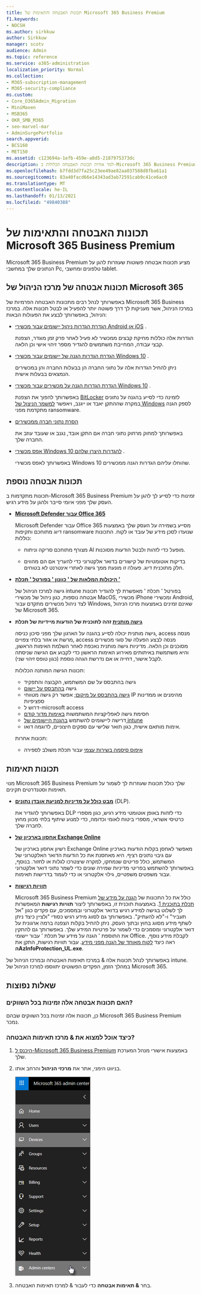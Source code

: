 ```yaml
---
title: תכונות האבטחה והתאימות של Microsoft 365 Business Premium
f1.keywords:
- NOCSH
ms.author: sirkkuw
author: Sirkkuw
manager: scotv
audience: Admin
ms.topic: reference
ms.service: o365-administration
localization_priority: Normal
ms.collection:
- M365-subscription-management
- M365-security-compliance
ms.custom:
- Core_O365Admin_Migration
- MiniMaven
- MSB365
- OKR_SMB_M365
- seo-marvel-mar
- AdminSurgePortfolio
search.appverid:
- BCS160
- MET150
ms.assetid: c123694a-1efb-459e-a8d5-2187975373dc
description: למד אודות תכונות האבטחה הכלולות ב-Microsoft 365 Business Premium כדי לסייע בהגנה על הנתונים שלך במחשבי Pc, טלפונים ומחשבי tablet.
ms.openlocfilehash: b7fdd3d7fa25c23ee49ae82aa037588d8fba61a1
ms.sourcegitcommit: 83a40facd66e14343ad3ab72591cab9c41ce6ac0
ms.translationtype: MT
ms.contentlocale: he-IL
ms.lasthandoff: 01/13/2021
ms.locfileid: "49840388"
---
```

# <a name="microsoft-365-business-premium-security-and-compliance-features"></a>תכונות האבטחה והתאימות של Microsoft 365 Business Premium

Microsoft 365 Business Premium מציע תכונות אבטחה פשוטות שעוזרות להגן על הנתונים שלך במחשבי Pc, טלפונים ומחשבי tablet.
    
## <a name="microsoft-365-admin-center-security-features"></a>תכונות אבטחה של מרכז הניהול של Microsoft 365

באפשרותך לנהל רבים מתכונות האבטחה הפרמיות של Microsoft 365 Business במרכז הניהול, אשר מעניקות לך דרך פשוטה יותר להפעיל או לבטל תכונות אלה. במרכז הניהול, באפשרותך לבצע את הפעולות הבאות:
  
- [הגדרת הגדרות ניהול יישומים עבור מכשירי Android או iOS](app-protection-settings-for-android-and-ios.md) . 
    
    הגדרות אלה כוללות מחיקת קבצים ממכשיר לא פעיל לאחר פרק זמן מוגדר, הצפנת קבצי עבודה, המחייבת משתמשים להגדיר מספר זיהוי אישי וכן הלאה.
    
- [הגדרת הגדרות הגנה של יישומים עבור מכשירי Windows 10](protection-settings-for-windows-10-devices.md) . 
    
    ניתן להחיל הגדרות אלה על נתוני החברה הן בבעלות החברה והן במכשירים הנמצאים בבעלות אישית.
    
- [הגדרת הגדרות הגנה על מכשירים עבור מכשירי Windows 10](protection-settings-for-windows-10-pcs.md) . 
    
    באפשרותך להפוך את הצפנת [BitLocker](https://go.microsoft.com/fwlink/p/?linkid=871405) לזמינה כדי לסייע בהגנה על נתונים במקרה שההתקן יאבד או ייגנב, ויאפשר [למשמר הניצול של Windows](https://docs.microsoft.com/windows/security/threat-protection/microsoft-defender-atp/enable-exploit-protection) לספק הגנה מתקדמת מפני ransomware. 
    
- [הסרת נתוני חברה ממכשירים](remove-company-data.md)
    
    באפשרותך למחוק מרחוק נתוני חברה אם התקן אובד, נגנב או שעובד עוזב את החברה שלך.
    
- [אפס מכשירי Windows 10 להגדרות היצרן שלהם](reset-devices-to-factory-settings.md) . 
    
    באפשרותך לאפס מכשירי Windows 10 שהוחלו עליהם הגדרות הגנה ממכשירים.
    
## <a name="additional-security-features"></a>תכונות אבטחה נוספת 

תכונות מתקדמות ב-Microsoft 365 Business Premium זמינות כדי לסייע לך להגן על העסק שלך מפני איומי סייבר ולהגן על מידע רגיש.
  
- **[Microsoft Defender עבור Office 365](https://docs.microsoft.com/microsoft-365/security/office-365-security/office-365-atp)**
    
    Microsoft Defender עבור Office 365 מסייע בשמירה על העסק שלך באמצעות דיוג מתוחכם ותקיפות ransomware שנועדו לסכן מידע של עובד או לקוח. התכונות כוללות:
    
  - מצורף מתוחכם סריקה וניתוח AI מופעל כדי לזהות ולבטל הודעות מסוכנות.
    
  - בדיקות אוטומטיות של קישורים בדואר אלקטרוני כדי להעריך אם הם מהווים חלק מתוכנית דיוג. פעולה זו מונעת ממך גישה לאתרי אינטרנט לא בטוחים.

- **[היכולות המלאות של ' כוונון ' בפורטל ' תכלת '](https://go.microsoft.com/fwlink/p/?linkid=871403)**
    
    גישה למרכז הניהול של intune בפורטל ' תכלת ' מאפשרת לך להגדיר תכונות אבטחה נוספות, כגון ניהול של מכשירי MacOS, מכשירי iPhone ומכשירי Android, לצד ניהול מכשירים מתקדם עבור Windows, שאינם זמינים באמצעות מרכז הניהול של Microsoft 365.
- **[גישה מותנית](https://docs.microsoft.com/azure/active-directory/conditional-access/overview) זהה לתוכנית של הודעות מיידיות של תכלת**


    גישה מותנית יכולה לסייע בהגנה על הארגון שלך מפני סיכון כניסה, access מנסה מרשת או אזור בלתי צפויים, access מנסה לבצע הפעלה של סוגי מכשירים מסוכנים וכן הלאה. מדיניות גישה מותנית נאכפת לאחר השלמת האימות הראשון, והיא משתמשת באיתותים מאירוע האימות הראשון כדי לקבוע אם הגישה שניסתה לקבל אישור, דחייה או אם נדרשת הגהה נוספת (כגון טופס זיהוי שני).

    תכונות הגישה המותנה הכלולות:

    - גישה בהתבסס על שם המשתמש, הקבוצה והתפקיד
    - גישה [בהתבסס על יישום](https://docs.microsoft.com/azure/active-directory/conditional-access/app-based-conditional-access) 
    - [גישה בהתבסס על מיקום](https://docs.microsoft.com/azure/active-directory/authentication/howto-registration-mfa-sspr-combined#conditional-access-policies-for-combined-registration);  אפשר רק גישה מטווחי IP מהימנים או ממדינות ספציפיות 
    - דרוש ל-microsoft access
    - חסימת גישה לאפליקציות המשתמשות [באימות מדור קודם](https://docs.microsoft.com/azure/active-directory/conditional-access/block-legacy-authentication)
    - דרישה ליישומים להשתמש [בהגנת היישומים של intune](https://docs.microsoft.com/azure/active-directory/conditional-access/app-protection-based-conditional-access)
    - אימות מותאם אישית, כגון תואר שלישי עם ספקים חיצוניים, לדוגמה דואו.
   
    תכונות אחרות:
    - [איפוס סיסמה בשירות עצמי](https://docs.microsoft.com/azure/active-directory/authentication/concept-sspr-customization) עבור תכלת משולב לספירה
    
## <a name="compliance-features"></a>תכונות תאימות

מנוי Microsoft 365 Business Premium שלך כולל תכונות שעוזרות לך לשמור על תאימות וסטנדרטים תקינים.

- **[מבט כולל על מדיניות למניעת אובדן נתונים](https://docs.microsoft.com/microsoft-365/compliance/data-loss-prevention-policies)** (DLP). 
    
    באפשרותך להגדיר את DLP כדי לזהות באופן אוטומטי מידע רגיש, כגון מספרי כרטיסי אשראי, מספרי ביטוח לאומי וכדומה, כדי למנוע שיתוף בלתי מכוון מחוץ לחברה שלך.
    
- **[אחסון בארכיון של Exchange Online](https://products.office.com/exchange/microsoft-exchange-online-archiving-email)**
    
    רשיון אחסון בארכיון של Exchange Online מאפשר לאחסן בקלות הודעות בארכיון עם גיבוי נתונים רציף. היא מאחסנת את כל הודעות הדואר האלקטרוני של המשתמש, כולל פריטים שנמחקו, למקרה שיצטרכו לגלות או לחזור. בנוסף, באפשרותך להשתמש בפריטי מדיניות שמירה שונים כדי לשמר נתוני דואר אלקטרוני עבור משפטים משפטיים, גילוי אלקטרוני או כדי לעמוד בדרישות תאימות.
    
- **[תוויות רגישות](https://docs.microsoft.com/microsoft-365/compliance/sensitivity-labels)**

   Microsoft 365 Business Premium כולל את כל התכונות של [הגנה על מידע של תכלת בתוכנית 1](https://go.microsoft.com/fwlink/p/?linkid=871407). באמצעות תוכנית זו, באפשרותך ליצור **תוויות רגישות** המאפשרות לך לשלוט בגישה למידע רגיש בדואר אלקטרוני ובמסמכים, עם פקדים כגון "אל תעביר" ו-"לא להעתיק". באפשרותך גם לסווג מידע רגיש כסודי "ולציין כיצד ניתן לשתף מידע מסווג בחוץ ובתוך העסק. ניתן להחיל בקלות הצפנה ברמה ארגונית על דואר אלקטרוני ומסמכים כדי לשמור על פרטיות המידע שלך. באפשרותך גם להתקין את התוספת ' הגנה על מידע של תכלת ' עבור יישומי Office. לקבלת מידע נוסף, ראה כיצד [לקוח מאוחד של הגנה מפני מידע](https://docs.microsoft.com/azure/information-protection/rms-client/unifiedlabelingclient-version-release-history). עבור תוויות רגישות, התקן את **הAzInfoProtection_UL.exe**.

באפשרותך לנהל תכונות אלה &amp; במרכז תאימות האבטחה ובמרכז הניהול של intune. במהלך הזמן, הפקדים הפשוטים יתווספו למרכז הניהול של Microsoft 365.
  
    
## <a name="faq"></a>שאלות נפוצות

 ### <a name="are-these-security-features-available-in-all-markets"></a>האם תכונות אבטחה אלה זמינות בכל השווקים?
  
כן, תכונות אלה זמינות בכל השווקים שבהם Microsoft 365 Business Premium נמכר.
  
### <a name="how-do-i-find-the-security-amp-compliance-center"></a>כיצד אוכל למצוא את &amp; מרכז תאימות האבטחה?
  
1. [היכנס ל-Microsoft 365 Business Premium](https://portal.microsoft.com/) באמצעות אישורי מנהל המערכת שלך. 
    
2. בניווט הימני, אתר את **מרכזי הניהול** והרחב אותו. 
    
    ![בניווט הימני במרכז הניהול של Microsoft 365, בחר מרכזי ניהול.](../media/fa4484f8-c637-45fd-a7bd-bdb3abfd6c03.png)
  
3. בחר **&amp; תאימות אבטחה** כדי לעבור &amp; למרכז תאימות האבטחה.
